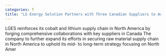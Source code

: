 ```yaml
---
categories: f
title: "LG Energy Solution Partners with Three Canadian Suppliers to Augment Key Battery Material Supply Chain in North America"
---
```

LGES reinforces its cobalt and lithium supply chain in North America by forging comprehensive collaborations with key suppliers in Canada   The company to further expand its efforts in securing raw material supply chain in North America to uphold its mid- to long-term strategy focusing on North Amer